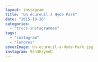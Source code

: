 ```yaml
---
layout: instagram
title: "Un écureuil à Hyde Park"
date: "2015-10-20"
categories: 
  - "trucs-instagrammes"
tags: 
  - "instagram"
  - "londres"
coverImage: Un-ecureuil-a-Hyde-Park.jpg
instagram: 9En3EzymeD
---
```

